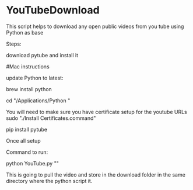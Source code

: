 # YouTubeDownload
This script helps to download any open public videos from you tube using Python as base

Steps:

download pytube and install it

#Mac instructions

update Python to latest:

brew install python

cd "/Applications/Python <Latest version>"

You will need to make sure you have certificate setup for the youtube URLs
sudo "./Install Certificates.command"

pip install pytube

Once all setup

Command to run:

python YouTube.py "<YouTube URL>"

This is going to pull the video and store in the download folder in the same directory where the python script it.
